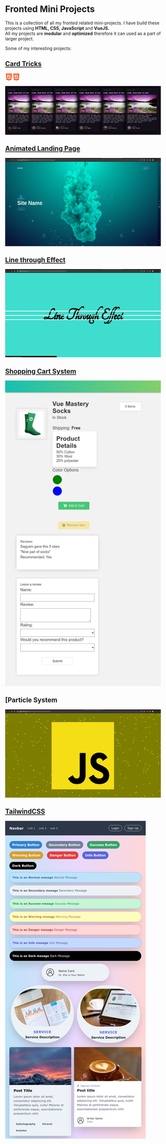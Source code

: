 # Fronted Mini Projects
This is a collection of all my fronted related mini-projects. I have build these projects using **HTML, CSS, JavaScript**  and **VueJS.**  
All my projects are **modular** and **optimized** therefore it can used as a part of larger project. 

Some of my interesting projects:  
 
## [Card Tricks](https://sagyamthapa.me/Frontend-Mini-Projects/CSS-Mini-Projects/Card-Tricks/) 
![enter image description here](https://raw.githubusercontent.com/Sagyam/Frontend-Mini-Projects/master/assets/html5-24.png)![enter image description here](https://raw.githubusercontent.com/Sagyam/Frontend-Mini-Projects/master/assets/html5-24.png)

![enter image description here](https://raw.githubusercontent.com/Sagyam/Frontend-Mini-Projects/master/assets/card-tricks.gif)

## [Animated Landing Page](https://sagyamthapa.me/Frontend-Mini-Projects/animated-landing-page/)
![enter image description here](https://raw.githubusercontent.com/Sagyam/Frontend-Mini-Projects/master/assets/bubble.gif)

## [Line through Effect](https://sagyamthapa.me/Frontend-Mini-Projects/CSS-Mini-Projects/Line%20through%20Effect/)
 ![enter image description here](https://github.com/Sagyam/Frontend-Mini-Projects/blob/master/assets/line-through-effect.gif?raw=true)
 
 ## [Shopping Cart System](https://sagyamthapa.me/Frontend-Mini-Projects/Vue-Shopping-Cart/)
 ![enter image description here](https://raw.githubusercontent.com/Sagyam/Frontend-Mini-Projects/master/assets/vue-shopping-cart.png)
 
 ## [Particle System
 ![enter image description here](https://raw.githubusercontent.com/Sagyam/Frontend-Mini-Projects/master/assets/particle.gif)
 
 ## [TailwindCSS](https://sagyamthapa.me/Frontend-Mini-Projects/tailwindcss)
 ![enter image description here](https://raw.githubusercontent.com/Sagyam/Frontend-Mini-Projects/master/assets/twcss.png)
 
